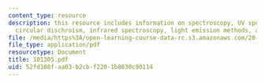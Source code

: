 ```yaml
---
content_type: resource
description: this resource includes information on spectroscopy, UV spectroscopy,
  circular dischroism, infrared spectroscopy, light emission methods, and light microscopy.
file: /media/https%3A/open-learning-course-data-rc.s3.amazonaws.com/20-442-molecular-structure-of-biological-materials-be-442-fall-2005/52fd108faa03b2cbf2201b8630c90114_101305.pdf
file_type: application/pdf
resourcetype: Document
title: 101305.pdf
uid: 52fd108f-aa03-b2cb-f220-1b8630c90114
---
```

